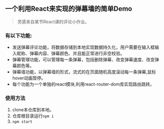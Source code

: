 ## 一个利用React来实现的弹幕墙的简单Demo
> 灵感来自某节React课的评论小作业。

### 有以下功能:
- 发送弹幕评论功能，将数据存储到本地实现数据持久化，用户需要在输入框输入昵称、弹幕内容、弹幕颜色、并且能正常进行非空校验。
- 弹幕管理功能，可以管理每一条弹幕，包括删除弹幕、改变弹幕速度、改变弹幕颜色等。
- 弹幕墙功能，以弹幕墙的形式，流式的在页面随机高度滚动每一条弹幕,鼠标hover动画暂停。
- 每个功能为一个单独的react模块,利用react-router-dom库实现路由跳转。

### 使用方法
1. clone本仓库到本地。
2. 仓库根目录运行`npm i`
3. `npm start`